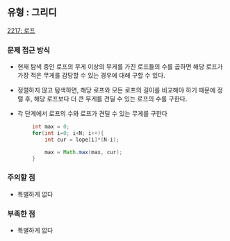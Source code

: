 ## 유형 : 그리디
[2217: 로프](https://www.acmicpc.net/problem/2217)

### 문제 접근 방식
  - 현재 탐색 중인 로프의 무게 이상의 무게를 가진 로프들의 수를 곱하면 해당 로프가 가장 적은 무게를 감당할 수 있는 경우에 대해 구할 수 있다.
  - 정렬하지 않고 탐색하면, 해당 로프와 모든 로프의 길이를 비교해야 하기 때문에 정렬 후, 해당 로프보다 더 큰 무게를 견딜 수 있는 로프의 수를 구한다. 

  - 각 단계에서 로프의 수와 로프가 견딜 수 있는 무게를 구한다
``` Java
        int max = 0;
        for(int i=0; i<N; i++){
            int cur = lope[i]*(N-i);

            max = Math.max(max, cur);
        }
```

### 주의할 점
  - 특별하게 없다 

### 부족한 점
  - 특별하게 없다
